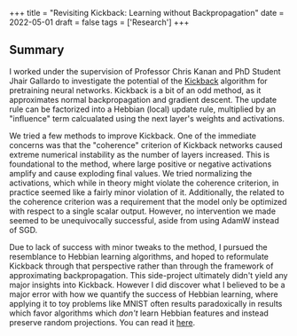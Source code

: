 +++
title = "Revisiting Kickback: Learning without Backpropagation"
date = 2022-05-01
draft = false
tags = ['Research']
+++
## Summary 

I worked under the supervision of Professor Chris Kanan and PhD Student Jhair Gallardo to investigate the potential of the [Kickback](https://arxiv.org/abs/1411.6191) algorithm for pretraining neural networks. Kickback is a bit of an odd method, as it approximates normal backpropagation and gradient descent. The update rule can be factorized into a Hebbian (local) update rule, multiplied by an "influence" term calcualated using the next layer's weights and activations. 

We tried a few methods to improve Kickback. One of the immediate concerns was that the "coherence" criterion of Kickback networks caused extreme numerical instability as the number of layers increased. This is foundational to the method, where large positive or negative activations amplify and cause exploding final values. We tried normalizing the activations, which while in theory might violate the coherence criterion, in practice seemed like a fairly minor violation of it. Additionally, the related to the coherence criterion was a requirement that the model only be optimized with respect to a single scalar output. However, no intervention we made seemed to be unequivocally successful, aside from using AdamW instead of SGD.

Due to lack of success with minor tweaks to the method, I pursued the resemblance to Hebbian learning algorithms, and hoped to reformulate Kickback through that perspective rather than through the framework of approximating backpropagation. This side-project ultimately didn't yield any major insights into Kickback. However I did discover what I believed to be a major error with how we quantify the success of Hebbian learning, where applying it to toy problems like MNIST often results paradoxically in results which favor algorithms which *don't* learn Hebbian features and instead preserve random projections. You can read it [here](/files/hebbian-inequality.pdf).